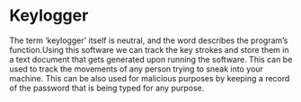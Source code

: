 # Keylogger

The term ‘keylogger’ itself is neutral, and the word describes the program’s function.Using this software we can track the key strokes and store them in a text document that gets generated upon running the software. This can be used to track the movements of any person trying to sneak into your machine. This can be also used for malicious purposes by keeping a record of the password that is being typed for any purpose.
